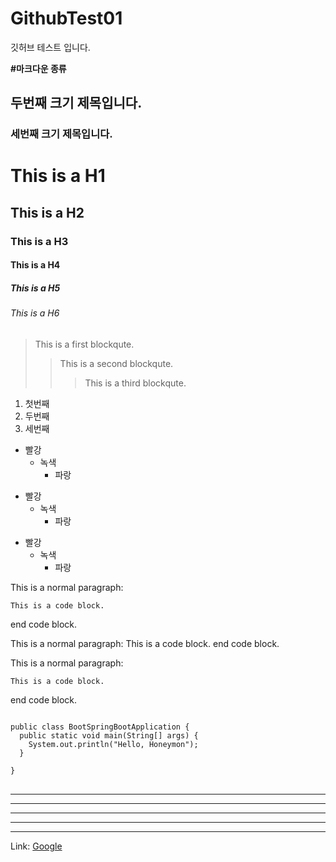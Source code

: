 # GithubTest01
깃허브 테스트 입니다. 

**#마크다운 종류**

## 두번째 크기 제목입니다.


### 세번째 크기 제목입니다.


# This is a H1
## This is a H2
### This is a H3
#### This is a H4
##### This is a H5
###### This is a H6


> This is a first blockqute.
>	> This is a second blockqute.
>	>	> This is a third blockqute.


1. 첫번째
2. 두번째
3. 세번째


* 빨강
  * 녹색
    * 파랑

+ 빨강
  + 녹색
    + 파랑

- 빨강
  - 녹색
    - 파랑


This is a normal paragraph:

    This is a code block.
    
end code block.


This is a normal paragraph:
    This is a code block.
end code block.


This is a normal paragraph:

    This is a code block.
    
end code block.
















<pre>
<code>
public class BootSpringBootApplication {
  public static void main(String[] args) {
    System.out.println("Hello, Honeymon");
  }

}
</code>
</pre>



* * *

***

*****

- - -

---------------------------------------


Link: [Google][googlelink]

[googlelink]: https://google.com "구글로 갑니다."
